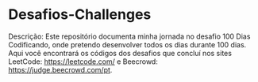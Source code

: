 # Desafios-Challenges
Descrição:  Este repositório documenta minha jornada no desafio 100 Dias Codificando, onde pretendo desenvolver todos os dias durante 100 dias. Aqui você encontrará os códigos dos desafios que concluí nos sites LeetCode: https://leetcode.com/ e Beecrowd: https://judge.beecrowd.com/pt.
